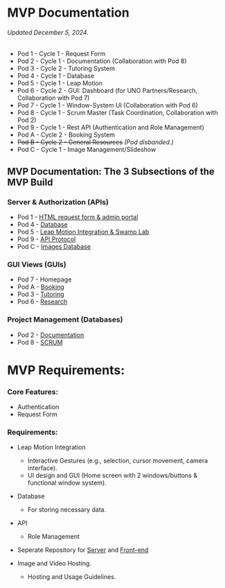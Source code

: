 # MVP Documentation
###### Updated December 5, 2024.

- Pod 1 - Cycle 1 - Request Form
- Pod 2 - Cycle 1 - Documentation (Collaboration with Pod 8)
- Pod 3 - Cycle 2 - Tutoring System
- Pod 4 - Cycle 1 - Database 
- Pod 5 - Cycle 1 - Leap Motion
- Pod 6 - Cycle 2 - GUI: Dashboard (for UNO Partners/Research, Collaboration with Pod 7)
- Pod 7 - Cycle 1 - Window-System UI (Collaboration with Pod 6)
- Pod 8 - Cycle 1 - Scrum Master (Task Coordination, Collaboration with Pod 2)
- Pod 9 - Cycle 1 - Rest API (Authentication and Role Management)
- Pod A - Cycle 2 - Booking System
- ~~Pod B - Cycle 2 - General Resources~~ *(Pod disbanded.)*
- Pod C - Cycle 1 - Image Management/Slideshow

## MVP Documentation: The 3 Subsections of the MVP Build

### Server & Authorization (APIs)
* Pod 1 - [HTML request form & admin portal](https://github.com/4210-Capstones/touchless-kiosk-raspy-net/blob/main/docs/capstone/pod-1-request-form.md)
* Pod 4 - [Database](https://github.com/4210-Capstones/touchless-kiosk-raspy-net/blob/main/docs/capstone/pod-4-database.md)
* Pod 5 - [Leap Motion Integration & Swamp Lab](https://github.com/4210-Capstones/touchless-kiosk-raspy-net/blob/main/docs/capstone/pod-5-leap-integration-%2B-swamp-lab.md)
* Pod 9 - [API Protocol](https://github.com/4210-Capstones/touchless-kiosk-server/blob/main/README.md)
* Pod C - [Images Database](https://github.com/4210-Capstones/touchless-kiosk-raspy-net/blob/main/docs/capstone/pod-c-image-management.md)

### GUI Views (GUIs)
* Pod 7 - Homepage
* Pod A - [Booking](https://github.com/4210-Capstones/touchless-kiosk-raspy-net/blob/main/docs/capstone/pod-A-booking-system.md)
* Pod 3 - [Tutoring](https://github.com/4210-Capstones/touchless-kiosk-raspy-net/blob/main/docs/capstone/pod-3-tutoring.md)
* Pod 6 - [Research](https://github.com/4210-Capstones/touchless-kiosk-raspy-net/blob/main/docs/capstone/pod-6-research.md)

### Project Management  (Databases)
* Pod 2 - [Documentation](https://github.com/4210-Capstones/touchless-kiosk-raspy-net/blob/main/docs/capstone/pod-2-documentation.md)
* Pod 8 - [SCRUM](https://github.com/4210-Capstones/touchless-kiosk-raspy-net/blob/main/docs/capstone/pod-8-scrum.md)

# MVP Requirements: 

### Core Features:
  - Authentication
  - Request Form
    
### Requirements: 
- Leap Motion Integration
   - Interactive Gestures (e.g., selection, cursor movement, camera interface).
   - UI design and GUI (Home screen with 2 windows/buttons & functional window system). 
    
- Database 
    - For storing necessary data. 
      
- API 
    - Role Management
      
- Seperate Repository for [Server](https://github.com/4210-Capstones/touchless-kiosk-server) and [Front-end](https://github.com/4210-Capstones/touchless-kiosk-front-end)

- Image and Video Hosting. 
    - Hosting and Usage Guidelines.
